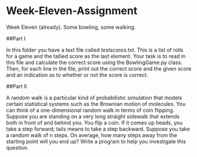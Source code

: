 # Week-Eleven-Assignment
Week Eleven (already). Some bowling, some walking.

##Part I  

In this folder you have a text file called *testscores.txt*.  This is a list of rolls for a game and the tallied score as the last element.  Your task is to read in this file and calculate the correct score using the BowlingGame.py class.  Then, for each line in the file, print out the correct score and the given score and an indication as to whether or not the score is correct.  

##Part II

A random walk is a particular kind of probabilistic simulation that models certain statistical systems such as the Brownian motion of molecules. You can think of a one-dimensional random walk in terms of coin flipping. Suppose you are standing on a very long straight sidewalk that extends both in front of and behind you. You flip a coin. If it comes up heads, you take a step forward; tails means to take a step backward.Suppose you take a random walk of n steps. On average, how many steps away from the starting point will you end up? Write a program to help you investigate this question.

